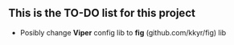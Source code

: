 ## This is the TO-DO list for this project

- Posibly change **Viper** config lib to **fig** (github.com/kkyr/fig) lib
